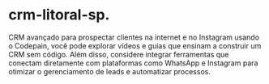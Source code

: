 # crm-litoral-sp.
CRM avançado para prospectar clientes na internet e no Instagram usando o Codepain, você pode explorar vídeos e guias que ensinam a construir um CRM sem código. Além disso, considere integrar ferramentas que conectam diretamente com plataformas como WhatsApp e Instagram para otimizar o gerenciamento de leads e automatizar processos.
